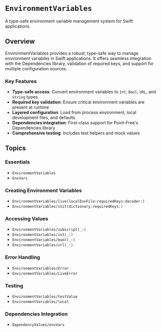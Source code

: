 # ``EnvironmentVariables``

A type-safe environment variable management system for Swift applications.

## Overview

EnvironmentVariables provides a robust, type-safe way to manage environment variables in Swift applications. It offers seamless integration with the Dependencies library, validation of required keys, and support for multiple configuration sources.

### Key Features

- **Type-safe access**: Convert environment variables to `Int`, `Bool`, `URL`, and `String` types
- **Required key validation**: Ensure critical environment variables are present at runtime
- **Layered configuration**: Load from process environment, local development files, and defaults
- **Dependencies integration**: First-class support for Point-Free's Dependencies library
- **Comprehensive testing**: Includes test helpers and mock values

## Topics

### Essentials

- ``EnvironmentVariables``
- ``EnvVars``

### Creating Environment Variables

- ``EnvironmentVariables/live(localEnvFile:requiredKeys:decoder:)``
- ``EnvironmentVariables/init(dictionary:requiredKeys:)``

### Accessing Values

- ``EnvironmentVariables/subscript(_:)``
- ``EnvironmentVariables/int(_:)``
- ``EnvironmentVariables/bool(_:)``
- ``EnvironmentVariables/url(_:)``

### Error Handling

- ``EnvironmentVariables/Error``
- ``EnvironmentVariables/LiveError``

### Testing

- ``EnvironmentVariables/testValue``
- ``EnvironmentVariables/local``

### Dependencies Integration

- ``DependencyValues/envVars``